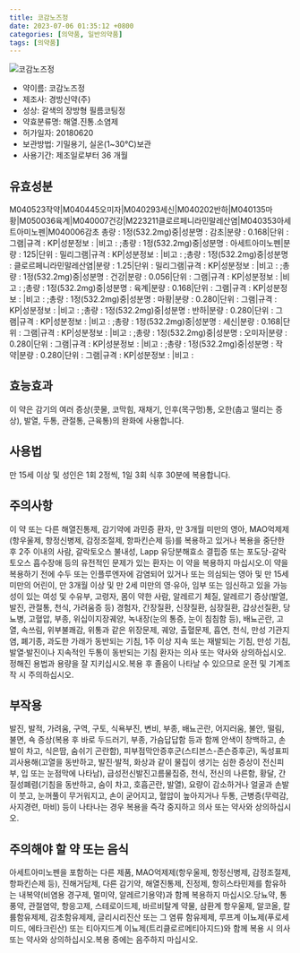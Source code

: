 ```yaml
---
title: 코감노즈정
date: 2023-07-06 01:35:12 +0800
categories: [의약품, 일반의약품]
tags: [의약품]
---
```

![코감노즈정](https://nedrug.mfds.go.kr/pbp/cmn/itemImageDownload/153987723009500037)

- 약이름: 코감노즈정
- 제조사: 경방신약(주)
- 성상: 갈색의 장방형 필름코팅정
- 약효분류명: 해열.진통.소염제
- 허가일자: 20180620
- 보관방법: 기밀용기, 실온(1~30℃)보관
- 사용기간: 제조일로부터 36 개월
## 유효성분
M040523작약|M040445오미자|M040293세신|M040202반하|M040135마황|M050036육계|M040007건강|M223211클로르페니라민말레산염|M040353아세트아미노펜|M040006감초
총량 : 1정(532.2mg)중|성분명 : 감초|분량 : 0.168|단위 : 그램|규격 : KP|성분정보 : |비고 : ;총량 : 1정(532.2mg)중|성분명 : 아세트아미노펜|분량 : 125|단위 : 밀리그램|규격 : KP|성분정보 : |비고 : ;총량 : 1정(532.2mg)중|성분명 : 클로르페니라민말레산염|분량 : 1.25|단위 : 밀리그램|규격 : KP|성분정보 : |비고 : ;총량 : 1정(532.2mg)중|성분명 : 건강|분량 : 0.056|단위 : 그램|규격 : KP|성분정보 : |비고 : ;총량 : 1정(532.2mg)중|성분명 : 육계|분량 : 0.168|단위 : 그램|규격 : KP|성분정보 : |비고 : ;총량 : 1정(532.2mg)중|성분명 : 마황|분량 : 0.280|단위 : 그램|규격 : KP|성분정보 : |비고 : ;총량 : 1정(532.2mg)중|성분명 : 반하|분량 : 0.280|단위 : 그램|규격 : KP|성분정보 : |비고 : ;총량 : 1정(532.2mg)중|성분명 : 세신|분량 : 0.168|단위 : 그램|규격 : KP|성분정보 : |비고 : ;총량 : 1정(532.2mg)중|성분명 : 오미자|분량 : 0.280|단위 : 그램|규격 : KP|성분정보 : |비고 : ;총량 : 1정(532.2mg)중|성분명 : 작약|분량 : 0.280|단위 : 그램|규격 : KP|성분정보 : |비고 :
## 효능효과
이 약은 감기의 여러 증상(콧물, 코막힘, 재채기, 인후(목구멍)통, 오한(춥고 떨리는 증상), 발열, 두통, 관절통, 근육통)의 완화에 사용합니다.
## 사용법
만 15세 이상 및 성인은 1회 2정씩, 1일 3회 식후 30분에 복용합니다.
## 주의사항
이 약 또는 다른 해열진통제, 감기약에 과민증 환자, 만 3개월 미만의 영아, MAO억제제(항우울제, 항정신병제, 감정조절제, 항파킨슨제 등)를 복용하고 있거나 복용을 중단한 후 2주 이내의 사람, 갈락토오스 불내성, Lapp 유당분해효소 결핍증 또는 포도당-갈락토오스 흡수장애 등의 유전적인 문제가 있는 환자는 이 약을 복용하지 마십시오.이 약을 복용하기 전에 수두 또는 인플루엔자에 감염되어 있거나 또는 의심되는 영아 및 만 15세 미만의 어린이, 만 3개월 이상 및 만 2세 미만의 영‧유아, 임부 또는 임신하고 있을 가능성이 있는 여성 및 수유부, 고령자, 몸이 약한 사람, 알레르기 체질, 알레르기 증상(발열, 발진, 관절통, 천식, 가려움증 등) 경험자, 간장질환, 신장질환, 심장질환, 갑상선질환, 당뇨병, 고혈압, 부종, 위십이지장궤양, 녹내장(눈의 통증, 눈이 침침함 등), 배뇨곤란, 고열, 속쓰림, 위부불쾌감, 위통과 같은 위장문제, 궤양, 출혈문제, 흡연, 천식, 만성 기관지염, 폐기종, 과도한 가래가 동반되는 기침, 1주 이상 지속 또는 재발되는 기침, 만성 기침, 발열·발진이나 지속적인 두통이 동반되는 기침 환자는 의사 또는 약사와 상의하십시오.정해진 용법과 용량을 잘 지키십시오.복용 후 졸음이 나타날 수 있으므로 운전 및 기계조작 시 주의하십시오.
## 부작용
발진, 발적, 가려움, 구역, 구토, 식욕부진, 변비, 부종, 배뇨곤란, 어지러움, 불안, 떨림, 불면, 쇽 증상(복용 후 바로 두드러기, 부종, 가슴답답함 등과 함께 안색이 창백하고, 손발이 차고, 식은땀, 숨쉬기 곤란함), 피부점막안증후군(스티븐스-존슨증후군), 독성표피괴사용해(고열을 동반하고, 발진·발적, 화상과 같이 물집이 생기는 심한 증상이 전신피부, 입 또는 눈점막에 나타남), 급성전신발진고름물집증, 천식, 전신의 나른함, 황달, 간질성폐렴(기침을 동반하고, 숨이 차고, 호흡곤란, 발열), 요량이 감소하거나 얼굴과 손발이 붓고, 눈꺼풀이 무거워지고, 손이 굳어지고, 혈압이 높아지거나 두통, 근병증(무력감, 사지경련, 마비) 등이 나타나는 경우 복용을 즉각 중지하고 의사 또는 약사와 상의하십시오.
## 주의해야 할 약 또는 음식
아세트아미노펜을 포함하는 다른 제품, MAO억제제(항우울제, 항정신병제, 감정조절제, 항파킨슨제 등), 진해거담제, 다른 감기약, 해열진통제, 진정제, 항히스타민제를 함유하는 내복약(비염용 경구제, 멀미약, 알레르기용약)과 함께 복용하지 마십시오.당뇨약, 통풍약, 관절염약, 항응고제, 스테로이드제, 바르비탈계 약물, 삼환계 항우울제, 알코올, 칼륨함유제제, 감초함유제제, 글리시리진산 또는 그 염류 함유제제, 루프계 이뇨제(푸로세미드, 에타크린산) 또는 티아지드계 이뇨제(트리클로르메티아지드)와 함께 복용 시 의사 또는 약사와 상의하십시오.복용 중에는 음주하지 마십시오.
